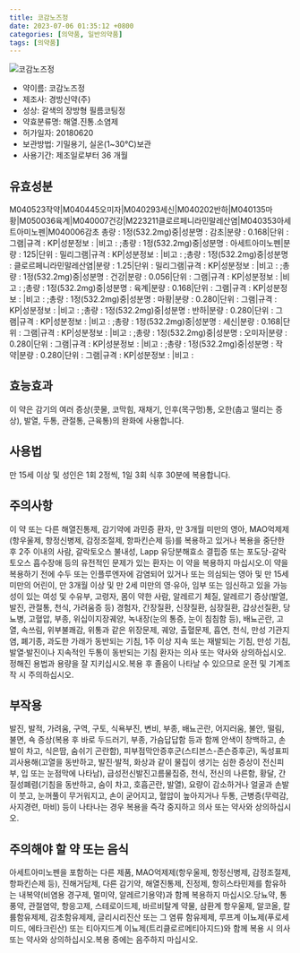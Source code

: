 ```yaml
---
title: 코감노즈정
date: 2023-07-06 01:35:12 +0800
categories: [의약품, 일반의약품]
tags: [의약품]
---
```

![코감노즈정](https://nedrug.mfds.go.kr/pbp/cmn/itemImageDownload/153987723009500037)

- 약이름: 코감노즈정
- 제조사: 경방신약(주)
- 성상: 갈색의 장방형 필름코팅정
- 약효분류명: 해열.진통.소염제
- 허가일자: 20180620
- 보관방법: 기밀용기, 실온(1~30℃)보관
- 사용기간: 제조일로부터 36 개월
## 유효성분
M040523작약|M040445오미자|M040293세신|M040202반하|M040135마황|M050036육계|M040007건강|M223211클로르페니라민말레산염|M040353아세트아미노펜|M040006감초
총량 : 1정(532.2mg)중|성분명 : 감초|분량 : 0.168|단위 : 그램|규격 : KP|성분정보 : |비고 : ;총량 : 1정(532.2mg)중|성분명 : 아세트아미노펜|분량 : 125|단위 : 밀리그램|규격 : KP|성분정보 : |비고 : ;총량 : 1정(532.2mg)중|성분명 : 클로르페니라민말레산염|분량 : 1.25|단위 : 밀리그램|규격 : KP|성분정보 : |비고 : ;총량 : 1정(532.2mg)중|성분명 : 건강|분량 : 0.056|단위 : 그램|규격 : KP|성분정보 : |비고 : ;총량 : 1정(532.2mg)중|성분명 : 육계|분량 : 0.168|단위 : 그램|규격 : KP|성분정보 : |비고 : ;총량 : 1정(532.2mg)중|성분명 : 마황|분량 : 0.280|단위 : 그램|규격 : KP|성분정보 : |비고 : ;총량 : 1정(532.2mg)중|성분명 : 반하|분량 : 0.280|단위 : 그램|규격 : KP|성분정보 : |비고 : ;총량 : 1정(532.2mg)중|성분명 : 세신|분량 : 0.168|단위 : 그램|규격 : KP|성분정보 : |비고 : ;총량 : 1정(532.2mg)중|성분명 : 오미자|분량 : 0.280|단위 : 그램|규격 : KP|성분정보 : |비고 : ;총량 : 1정(532.2mg)중|성분명 : 작약|분량 : 0.280|단위 : 그램|규격 : KP|성분정보 : |비고 :
## 효능효과
이 약은 감기의 여러 증상(콧물, 코막힘, 재채기, 인후(목구멍)통, 오한(춥고 떨리는 증상), 발열, 두통, 관절통, 근육통)의 완화에 사용합니다.
## 사용법
만 15세 이상 및 성인은 1회 2정씩, 1일 3회 식후 30분에 복용합니다.
## 주의사항
이 약 또는 다른 해열진통제, 감기약에 과민증 환자, 만 3개월 미만의 영아, MAO억제제(항우울제, 항정신병제, 감정조절제, 항파킨슨제 등)를 복용하고 있거나 복용을 중단한 후 2주 이내의 사람, 갈락토오스 불내성, Lapp 유당분해효소 결핍증 또는 포도당-갈락토오스 흡수장애 등의 유전적인 문제가 있는 환자는 이 약을 복용하지 마십시오.이 약을 복용하기 전에 수두 또는 인플루엔자에 감염되어 있거나 또는 의심되는 영아 및 만 15세 미만의 어린이, 만 3개월 이상 및 만 2세 미만의 영‧유아, 임부 또는 임신하고 있을 가능성이 있는 여성 및 수유부, 고령자, 몸이 약한 사람, 알레르기 체질, 알레르기 증상(발열, 발진, 관절통, 천식, 가려움증 등) 경험자, 간장질환, 신장질환, 심장질환, 갑상선질환, 당뇨병, 고혈압, 부종, 위십이지장궤양, 녹내장(눈의 통증, 눈이 침침함 등), 배뇨곤란, 고열, 속쓰림, 위부불쾌감, 위통과 같은 위장문제, 궤양, 출혈문제, 흡연, 천식, 만성 기관지염, 폐기종, 과도한 가래가 동반되는 기침, 1주 이상 지속 또는 재발되는 기침, 만성 기침, 발열·발진이나 지속적인 두통이 동반되는 기침 환자는 의사 또는 약사와 상의하십시오.정해진 용법과 용량을 잘 지키십시오.복용 후 졸음이 나타날 수 있으므로 운전 및 기계조작 시 주의하십시오.
## 부작용
발진, 발적, 가려움, 구역, 구토, 식욕부진, 변비, 부종, 배뇨곤란, 어지러움, 불안, 떨림, 불면, 쇽 증상(복용 후 바로 두드러기, 부종, 가슴답답함 등과 함께 안색이 창백하고, 손발이 차고, 식은땀, 숨쉬기 곤란함), 피부점막안증후군(스티븐스-존슨증후군), 독성표피괴사용해(고열을 동반하고, 발진·발적, 화상과 같이 물집이 생기는 심한 증상이 전신피부, 입 또는 눈점막에 나타남), 급성전신발진고름물집증, 천식, 전신의 나른함, 황달, 간질성폐렴(기침을 동반하고, 숨이 차고, 호흡곤란, 발열), 요량이 감소하거나 얼굴과 손발이 붓고, 눈꺼풀이 무거워지고, 손이 굳어지고, 혈압이 높아지거나 두통, 근병증(무력감, 사지경련, 마비) 등이 나타나는 경우 복용을 즉각 중지하고 의사 또는 약사와 상의하십시오.
## 주의해야 할 약 또는 음식
아세트아미노펜을 포함하는 다른 제품, MAO억제제(항우울제, 항정신병제, 감정조절제, 항파킨슨제 등), 진해거담제, 다른 감기약, 해열진통제, 진정제, 항히스타민제를 함유하는 내복약(비염용 경구제, 멀미약, 알레르기용약)과 함께 복용하지 마십시오.당뇨약, 통풍약, 관절염약, 항응고제, 스테로이드제, 바르비탈계 약물, 삼환계 항우울제, 알코올, 칼륨함유제제, 감초함유제제, 글리시리진산 또는 그 염류 함유제제, 루프계 이뇨제(푸로세미드, 에타크린산) 또는 티아지드계 이뇨제(트리클로르메티아지드)와 함께 복용 시 의사 또는 약사와 상의하십시오.복용 중에는 음주하지 마십시오.
